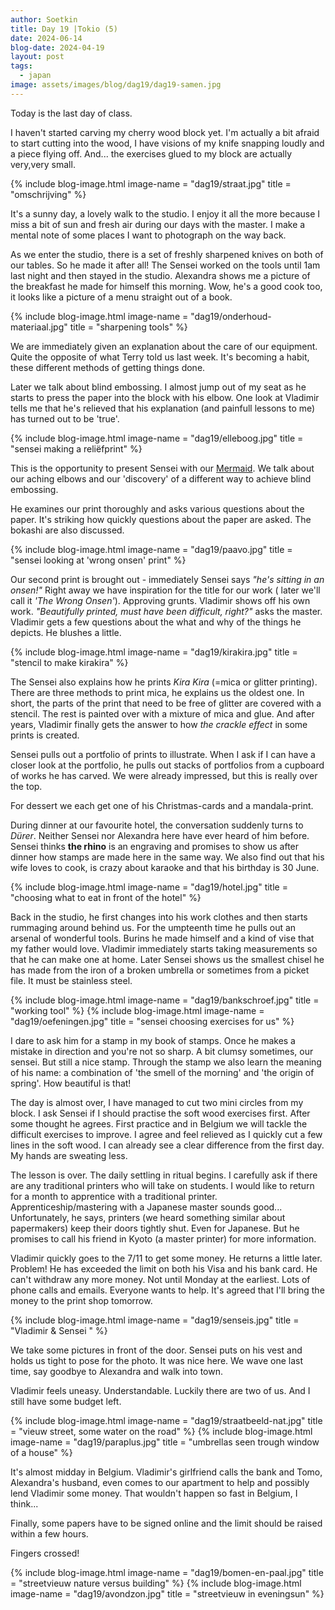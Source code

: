 ```yaml
---
author: Soetkin
title: Day 19 |Tokio (5) 
date: 2024-06-14
blog-date: 2024-04-19
layout: post
tags:
  - japan
image: assets/images/blog/dag19/dag19-samen.jpg
---
```


Today is the last day of class. 

I haven't started carving my cherry wood block yet. I'm actually a bit afraid to start cutting into the wood, I have visions of my knife snapping loudly and a piece flying off. And... the exercises glued to my block are actually very,very small.

{% include blog-image.html image-name = "dag19/straat.jpg" title = "omschrijving" %}

It's a sunny day, a lovely walk to the studio. I enjoy it all the more because I miss a bit of sun and fresh air during our days with the master. 
I make a mental note of some places I want to photograph on the way back.

As we enter the studio, there is a set of freshly sharpened knives on both of our tables. 
So he made it after all! 
The Sensei worked on the tools until 1am last night and then stayed in the studio. Alexandra shows me a picture of the breakfast he made for himself this morning. Wow, he's a good cook too, it looks like a picture of a menu straight out of a book.

{% include blog-image.html image-name = "dag19/onderhoud-materiaal.jpg" title = "sharpening tools" %}

We are immediately given an explanation about the care of our equipment. 
Quite the opposite of what Terry told us last week. It's becoming a habit, these different methods of getting things done.

Later we talk about blind embossing. I almost jump out of my seat as he starts to press the paper into the block with his elbow. One look at Vladimir tells me that he's relieved that his explanation (and painfull lessons to me) has turned out to be 'true'.

{% include blog-image.html image-name = "dag19/elleboog.jpg" title = "sensei making a reliëfprint" %}

This is the opportunity to present Sensei with our [Mermaid](https://www.mokuhangamagic.be/about/). We talk about our aching elbows and our 'discovery' of a different way to achieve blind embossing.

He examines our print thoroughly and asks various questions about the paper. It's striking how quickly questions about the paper are asked. The bokashi are also discussed. 

{% include blog-image.html image-name = "dag19/paavo.jpg" title = "sensei looking at 'wrong onsen' print" %}

Our second print is brought out - immediately Sensei says *"he's sitting in an onsen!"* Right away we have inspiration for the title for our work ( later we'll call it *'The Wrong Onsen'*).
Approving grunts. Vladimir shows off his own work. *"Beautifully printed, must have been difficult, right?"* asks the master. Vladimir gets a few questions about the what and why of the things he depicts. He blushes a little.

{% include blog-image.html image-name = "dag19/kirakira.jpg" title = "stencil to make kirakira" %}

The Sensei also explains how he prints *Kira Kira* (=mica or glitter printing). 
There are three methods to print mica, he explains us the oldest one. In short, the parts of the print that need to be free of glitter are covered with a stencil. The rest is painted over with a mixture of mica and glue. 
And after years, Vladimir finally gets the answer to how *the crackle effect* in some prints is created.

Sensei pulls out a portfolio of prints to illustrate. When I ask if I can have a closer look at the portfolio, he pulls out stacks of portfolios from a cupboard of works he has carved. We were already impressed, but this is really over the top. 

For dessert we each get one of his Christmas-cards and a mandala-print.

During dinner at our favourite hotel, the conversation suddenly turns to *Dürer*. Neither Sensei nor Alexandra here have ever heard of him before. Sensei thinks **the rhino** is an engraving and promises to show us after dinner how stamps are made here in the same way. We also find out that his wife loves to cook, is crazy about karaoke and that his birthday is 30 June.

{% include blog-image.html image-name = "dag19/hotel.jpg" title = "choosing what to eat in front of the hotel" %}

Back in the studio, he first changes into his work clothes and then starts rummaging around behind us. For the umpteenth time he pulls out an arsenal of wonderful tools. Burins he made himself and a kind of vise that my father would love. Vladimir immediately starts taking measurements so that he can make one at home. Later Sensei shows us the smallest chisel he has made from the iron of a broken umbrella or sometimes from a picket file. It must be stainless steel.

{% include blog-image.html image-name = "dag19/bankschroef.jpg" title = "working tool" %}
{% include blog-image.html image-name = "dag19/oefeningen.jpg" title = "sensei choosing exercises for us" %}

I dare to ask him for a stamp in my book of stamps. Once he makes a mistake in direction and you're not so sharp. A bit clumsy sometimes, our sensei. But still a nice stamp. Through the stamp we also learn the meaning of his name: a combination of 'the smell of the morning' and 'the origin of spring'. How beautiful is that!

The day is almost over, I have managed to cut two mini circles from my block. 
I ask Sensei if I should practise the soft wood exercises first. After some thought he agrees. First practice and in Belgium we will tackle the difficult exercises to improve. I agree and feel relieved as I quickly cut a few lines in the soft wood. I can already see a clear difference from the first day. My hands are sweating less.

The lesson is over. The daily settling in ritual begins. I carefully ask if there are any traditional printers who will take on students. I would like to return for a month to apprentice with a traditional printer. Apprenticeship/mastering with a Japanese master sounds good... Unfortunately, he says, printers (we heard something similar about papermakers) keep their doors tightly shut. Even for Japanese. But he promises to call his friend in Kyoto (a master printer) for more information.

Vladimir quickly goes to the 7/11 to get some money. He returns a little later. 
Problem! 
He has exceeded the limit on both his Visa and his bank card. He can't withdraw any more money. Not until Monday at the earliest. 
Lots of phone calls and emails. Everyone wants to help. It's agreed that I'll bring the money to the print shop tomorrow.

{% include blog-image.html image-name = "dag19/senseis.jpg" title = "Vladimir & Sensei " %}

We take some pictures in front of the door. Sensei puts on his vest and holds us tight to pose for the photo. 
It was nice here. We wave one last time, say goodbye to Alexandra and walk into town.

Vladimir feels uneasy. Understandable. 
Luckily there are two of us. And I still have some budget left. 

{% include blog-image.html image-name = "dag19/straatbeeld-nat.jpg" title = "vieuw street, some water on the road" %}
{% include blog-image.html image-name = "dag19/paraplus.jpg" title = "umbrellas seen trough window of a house" %}

It's almost midday in Belgium. Vladimir's girlfriend calls the bank and Tomo, Alexandra's husband, even comes to our apartment to help and possibly lend Vladimir some money. That wouldn't happen so fast in Belgium, I think...

Finally, some papers have to be signed online and the limit should be raised within a few hours.

Fingers crossed!

{% include blog-image.html image-name = "dag19/bomen-en-paal.jpg" title = "streetvieuw nature versus building" %}
{% include blog-image.html image-name = "dag19/avondzon.jpg" title = "streetvieuw in eveningsun" %}

